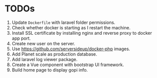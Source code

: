 # TODOs

1. Update `Dockerfile` with laravel folder permissions.
2. Check whether docker is starting as I restart the machine.
3. Install SSL certificate by installing nginx and reverse proxy to docker app port.
4. Create new user on the server.
5. Use https://github.com/serversideup/docker-php images.
6. Add Planet scale as production database.
7. Add laravel log viewer package.
8. Create a Vue component with bootstrap UI framework.
9. Build home page to display gopi info.

